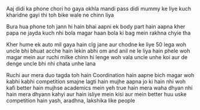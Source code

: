 Aaj didi ka phone chori ho gaya okhla mandi pass didi mummy ke liye kuch kharidne gayi thi toh bike wale ne chinn liya

Bura hua phone toh jann hi hain bhai aapni ek body part hain aapna kher papa ne jayda kuch nhi bola magar haan bola ki bag mein rakhna chyie tha

Kher hume ek auto mil gaya hain clg jane aur chodne ke liye 50 lega woh uncle bhi bhuat acche hain lekin abhi om and anil ne le liya hain phele woh magar mein aur ruchi milke chinn hi lenge woh vala uncle unhe koi aur de denge uncle bhi nhi chata unhe lana

Ruchi aur mera duo tagda toh hain Coordination hain aapne bich magar woh kabhi kabhi competition smajne lagti hain mujhe aapna jo ki hain nhi woh kafi better hain mujhse academics mein yeh true hain mera waha dhyan nhi hain mera dhyann kahyi aur hain isliye mein kisi aur mein better huu uske competition hain yash, aradhna, lakshika like people